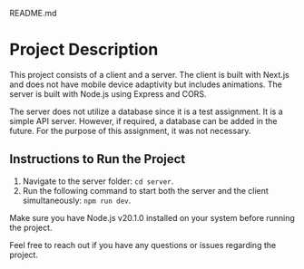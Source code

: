 README.md

# Project Description

This project consists of a client and a server. The client is built with Next.js and does not have mobile device adaptivity but includes animations. The server is built with Node.js using Express and CORS.

The server does not utilize a database since it is a test assignment. It is a simple API server. However, if required, a database can be added in the future. For the purpose of this assignment, it was not necessary.

## Instructions to Run the Project

1. Navigate to the server folder: `cd server`.
2. Run the following command to start both the server and the client simultaneously: `npm run dev`.

Make sure you have Node.js v20.1.0 installed on your system before running the project.

Feel free to reach out if you have any questions or issues regarding the project.
